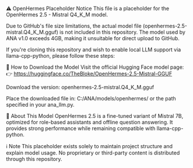 ⚠️ OpenHermes Placeholder Notice
This file is a placeholder for the OpenHermes 2.5 - Mistral Q4_K_M model.

Due to GitHub's file size limitations, the actual model file (openhermes-2.5-mistral.Q4_K_M.gguf) is not included in this repository. The model used by ANA v1.0 exceeds 4GB, making it unsuitable for direct upload to GitHub.

If you're cloning this repository and wish to enable local LLM support via llama-cpp-python, please follow these steps:

🔽 How to Download the Model
Visit the official Hugging Face model page:
👉 https://huggingface.co/TheBloke/OpenHermes-2.5-Mistral-GGUF

Download the version:
openhermes-2.5-mistral.Q4_K_M.gguf

Place the downloaded file in:
C:/ANA/models/openhermes/
or the path specified in your ana_llm.py.

🧠 About This Model
OpenHermes 2.5 is a fine-tuned variant of Mistral 7B, optimized for role-based assistants and offline question answering. It provides strong performance while remaining compatible with llama-cpp-python.

ℹ️ Note
This placeholder exists solely to maintain project structure and explain model usage. No proprietary or third-party content is distributed through this repository.